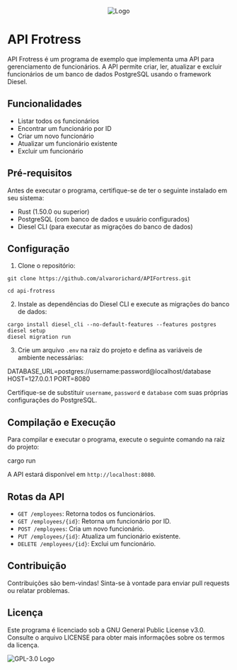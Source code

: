 <p align="center">
  <img src="https://i.imgur.com/lFLiGcu.jpeg" alt="Logo">
</p>


# API Frotress

API Frotress é um programa de exemplo que implementa uma API para gerenciamento de funcionários. A API permite criar, ler, atualizar e excluir funcionários de um banco de dados PostgreSQL usando o framework Diesel.

## Funcionalidades

* Listar todos os funcionários
* Encontrar um funcionário por ID
* Criar um novo funcionário
* Atualizar um funcionário existente
* Excluir um funcionário

## Pré-requisitos

Antes de executar o programa, certifique-se de ter o seguinte instalado em seu sistema:

* Rust (1.50.0 ou superior)
* PostgreSQL (com banco de dados e usuário configurados)
* Diesel CLI (para executar as migrações do banco de dados)

## Configuração

1. Clone o repositório:
```
git clone https://github.com/alvarorichard/APIFortress.git

cd api-frotress
```

2. Instale as dependências do Diesel CLI e execute as migrações do banco de dados:

```
cargo install diesel_cli --no-default-features --features postgres
diesel setup
diesel migration run
```

3. Crie um arquivo `.env` na raiz do projeto e defina as variáveis de ambiente necessárias:

DATABASE_URL=postgres://username:password@localhost/database
HOST=127.0.0.1
PORT=8080


Certifique-se de substituir `username`, `password` e `database` com suas próprias configurações do PostgreSQL.

## Compilação e Execução

Para compilar e executar o programa, execute o seguinte comando na raiz do projeto:


cargo run


A API estará disponível em `http://localhost:8080`.

## Rotas da API

- `GET /employees`: Retorna todos os funcionários.
- `GET /employees/{id}`: Retorna um funcionário por ID.
- `POST /employees`: Cria um novo funcionário.
- `PUT /employees/{id}`: Atualiza um funcionário existente.
- `DELETE /employees/{id}`: Exclui um funcionário.

## Contribuição

Contribuições são bem-vindas! Sinta-se à vontade para enviar pull requests ou relatar problemas.

## Licença

Este programa é licenciado sob a GNU General Public License v3.0. Consulte o arquivo LICENSE para obter mais informações sobre os termos da licença.

![GPL-3.0 Logo](https://www.gnu.org/graphics/gplv3-127x51.png)
